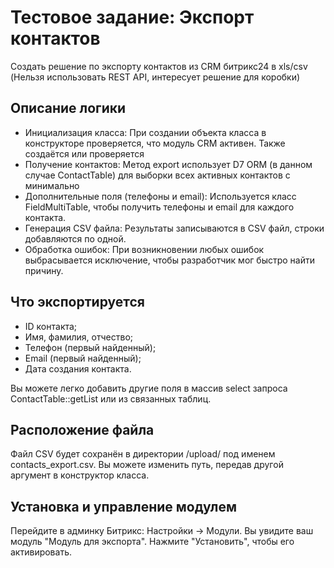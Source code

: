 # Тестовое задание: Экспорт контактов
Создать решение по экспорту контактов из CRM битрикс24 в xls/csv (Нельзя использовать REST API, интересует решение для коробки)

## Описание логики
- Инициализация класса:
  При создании объекта класса в конструкторе проверяется, что модуль CRM активен. Также создаётся или проверяется
- Получение контактов:
  Метод export использует D7 ORM (в данном случае ContactTable) для выборки всех активных контактов с минимально
- Дополнительные поля (телефоны и email):
  Используется класс FieldMultiTable, чтобы получить телефоны и email для каждого контакта.
- Генерация CSV файла:
  Результаты записываются в CSV файл, строки добавляются по одной.
- Обработка ошибок:
  При возникновении любых ошибок выбрасывается исключение, чтобы разработчик мог быстро найти причину.

## Что экспортируется
- ID контакта;
- Имя, фамилия, отчество;
- Телефон (первый найденный);
- Email (первый найденный);
- Дата создания контакта.

Вы можете легко добавить другие поля в массив select запроса ContactTable::getList или из связанных таблиц.

## Расположение файла
Файл CSV будет сохранён в директории /upload/ под именем contacts_export.csv. Вы можете изменить путь, передав другой аргумент в конструктор класса.

## Установка и управление модулем
Перейдите в админку Битрикс: Настройки -> Модули.
Вы увидите ваш модуль "Модуль для экспорта".
Нажмите "Установить", чтобы его активировать.

